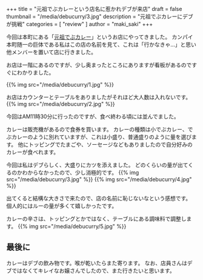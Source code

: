 +++
title = "元祖でぶカレーという店名に惹かれデブが来店"
draft = false
thumbnail = "/media/debucurry/3.jpg"
description = "元祖でぶカレーにデブが挑戦"
categories = [ "review" ]
author = "maki_saki"
+++

今回は本町にある「[元祖でぶカレー](https://tabelog.com/osaka/A2701/A270106/27098888/)」というお店にやってきました。
カンパイ本町随一の巨体である私はこの店の名前を見て、これは「行かなきゃ…」と思い他メンバーを置いて店に行きました。
<!--more-->

お店は一階にあるのですが、少し奥まったところにありますが看板があるのですぐにわかりました。

{{% img src="/media/debucurry/1.jpg" %}}

お店はカウンターとテーブルをありましたがそれほど大人数は入れないです。
{{% img src="/media/debucurry/2.jpg" %}}

今回はAM11時30分に行ったのですが、食べ終わる頃には並んでました。

カレーは販売機があるので食券を買います。
カレーの種類は小でぶカレー、でぶカレーのように別れていますが、これは小盛り、普通盛りのように量を選びます。
他にトッピングでたまごや、ソーセージなどもありましたので自分好みのカレーが食べれます。

今回は私はデブらしく、大盛りにカツを添えました。
どのくらいの量が出てくるのかわからなかったので、少し消極的です。
{{% img src="/media/debucurry/3.jpg" %}}
{{% img src="/media/debucurry/4.jpg" %}}

出てくると結構な大きさで来たので、店の名前に恥じないなという感想です。
個人的にはルーの量が多くて嬉しかったです。

カレーの辛さは、トッピングとかではなく、テーブルにある調味料で調整します。
{{% img src="/media/debucurry/5.jpg" %}}

## 最後に

カレーはデブの飲み物です。喉が乾いたらまた寄ります。
なお、店員さんはデブではなくてキレイなお嬢さんでしたので、また行きたいと思います。




